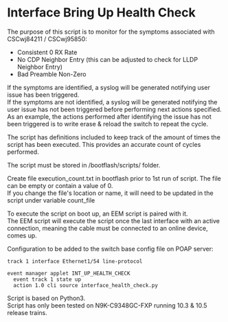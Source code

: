 # Interface Bring Up Health Check

The purpose of this script is to monitor for the symptoms associated with CSCwj84211 / CSCwj95850:
- Consistent 0 RX Rate
- No CDP Neighbor Entry (this can be adjusted to check for LLDP Neighbor Entry)
- Bad Preamble Non-Zero

If the symptoms are identified, a syslog will be generated notifying user issue has been triggered.\
If the symptoms are not identified, a syslog will be generated notifying the user issue has not been triggered before performing next actions specified.\
As an example, the actions performed after identifying the issue has not been triggered is to write erase & reload the switch to repeat the cycle.

The script has definitions included to keep track of the amount of times the script has been executed. This provides an accurate count of cycles performed.

The script must be stored in /bootflash/scripts/ folder.

Create file execution_count.txt in bootflash prior to 1st run of script. The file can be empty or contain a value of 0.\
If you change the file's location or name, it will need to be updated in the script under variable count_file

To execute the script on boot up, an EEM script is paired with it.\
The EEM script will execute the script once the last interface with an active connection, meaning the cable must be connected to an online device, comes up.

Configuration to be added to the switch base config file on POAP server:
```
track 1 interface Ethernet1/54 line-protocol

event manager applet INT_UP_HEALTH_CHECK
  event track 1 state up
  action 1.0 cli source interface_health_check.py 
```

Script is based on Python3.\
Script has only been tested on N9K-C9348GC-FXP running 10.3 & 10.5 release trains.

